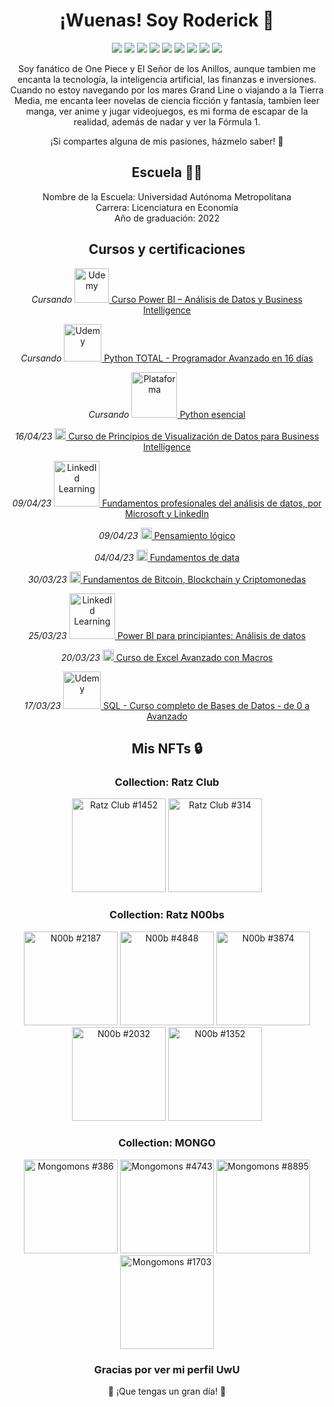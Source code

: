 <!-- Banner principal -->
<h1 align="center">¡Wuenas! Soy Roderick 👋</h1>

<!-- <h3 align="center">[tu cargo actual] en [tu empresa actual]</h3> -->


<!-- Redes sociales -->
<p align="center">
  <a href="https://twitter.com/roderick_gamer1"><img src="https://img.shields.io/badge/Twitter-1DA1F2?style=for-the-badge&logo=twitter&logoColor=white"></a>
  <a href="https://instagram.com/roderick_gamer1"><img src="https://img.shields.io/badge/Instagram-E4405F?style=for-the-badge&logo=instagram&logoColor=white"></a>
  <a href="https://www.twitch.tv/roderick_gamer"><img src="https://img.shields.io/badge/Twitch-9146FF?style=for-the-badge&logo=twitch&logoColor=white"></a>
  <a href="https://discord.gg/8WUzVjDTx3"><img src="https://img.shields.io/badge/Discord-5865F2?style=for-the-badge&logo=discord&logoColor=white"></a>
  <a href="https://myanimelist.net/profile/roderick_gamer"><img src="https://img.shields.io/badge/MyAnimeList-2E51A2?style=for-the-badge&logo=myanimelist&logoColor=white"></a>
  <a href="https://www.tiktok.com/@roderick_gamer"><img src="https://img.shields.io/badge/TikTok-000000?style=for-the-badge&logo=tiktok&logoColor=white"></a>
  <a href="https://t.me/roderick_gamer"><img src="https://img.shields.io/badge/Telegram-2CA5E0?style=for-the-badge&logo=telegram&logoColor=white"></a>
  <a href="mailto:[tu correo electrónico]"><img src="https://img.shields.io/badge/Gmail-D14836?style=for-the-badge&logo=gmail&logoColor=white"></a>
  <a href="https://www.linkedin.com/in/rodrigososa-andrade/"><img src="https://img.shields.io/badge/LinkedIn-0077B5?style=for-the-badge&logo=linkedin&logoColor=white">   </a>
</p>


<!-- Sobre mí -->
<p align="center">Soy fanático de One Piece y El Señor de los Anillos, aunque tambien me encanta la tecnología, la inteligencia artificial, las finanzas e inversiones. Cuando no estoy navegando por los mares Grand Line o viajando a la Tierra Media, me encanta leer novelas de ciencia ficción y fantasía, tambien leer manga, ver anime y jugar videojuegos, es mi forma de escapar de la realidad, además de nadar y ver la Fórmula 1.</p>

<p align="center">¡Si compartes alguna de mis pasiones, házmelo saber! 🤩</p>

<!-- Escuela -->

<h2 align="center">Escuela 👨‍🎓</h2>
<p align="center">
  Nombre de la Escuela: Universidad Autónoma Metropolitana<br>
  Carrera: Licenciatura en Economía<br>
  Año de graduación: 2022
</p>


<!-- Cargo actual -->
<!--<h2>Cargo actual</h2>
<p>[Tu cargo actual] en [tu empresa actual]</p>-->


<!-- Intereses profesionales -->
<!--<h2>Intereses profesionales</h2>
<ul>
  <li>Interés 1</li>
  <li>Interés 2</li>
  <li>Interés 3</li>
</ul>-->


<!-- Certificaciones y cursos -->
<h2 align="center">Cursos y certificaciones</h2>

<!-- Iconos plataformas -->
<!-- https://static.platzi.com/media/platzi-isotipo@2x.png width="18" -->
<!-- https://upload.wikimedia.org/wikipedia/commons/thumb/b/b1/LinkedIn_Logo_2013_%282%29.svg/150px-LinkedIn_Logo_2013_%282%29.svg.png width="73" -->
<!-- https://www.udemy.com/staticx/udemy/images/v7/logo-udemy-inverted.svg width="55" -->

<!--Plataforma - Nombre del curso-->
<!--<p align="center">
  <i>dd/mm/aa</i>
  <a href="[Link-de-la-escuela]">
    <img src="[Link-del-icono]" alt="Plataforma" width="18">
  </a>
 <a href="[Link-del-certificado]">Nombre del curso</a>
</p>-->

<!--Udemy - Curso Power BI – Análisis de Datos y Business Intelligence-->
<p align="center">
  <i>Cursando</i>
  <a href="https://www.udemy.com/course/power-bi-analisis-datos-business-intelligence/">
    <img src="https://www.udemy.com/staticx/udemy/images/v7/logo-udemy-inverted.svg" alt="Udemy" width="55">
  </a>
 <a href="https://www.udemy.com/course/power-bi-analisis-datos-business-intelligence/">Curso Power BI – Análisis de Datos y Business Intelligence</a>
</p>

<!--Udemy - Python TOTAL - Programador Avanzado en 16 días-->
<p align="center">
  <i>Cursando</i>
  <a href="https://www.udemy.com/course/python-total/">
    <img src="https://www.udemy.com/staticx/udemy/images/v7/logo-udemy-inverted.svg" alt="Udemy" width="60">
  </a>
 <a href="https://www.udemy.com/course/python-total/">Python TOTAL - Programador Avanzado en 16 días</a>
</p>

<!--LinkedId Learning - Python esencial-->
<p align="center">
  <i>Cursando</i>
  <a href="https://www.linkedin.com/learning/python-esencial-15349768/que-son-las-condiciones-y-los-ciclos?autoplay=true]">
    <img src="https://upload.wikimedia.org/wikipedia/commons/thumb/b/b1/LinkedIn_Logo_2013_%282%29.svg/150px-LinkedIn_Logo_2013_%282%29.svg.png" alt="Plataforma" width="73">
  </a>
 <a href="https://www.linkedin.com/learning/python-esencial-15349768/que-son-las-condiciones-y-los-ciclos?autoplay=true">Python esencial</a>
</p>

<!--Platzi - Curso de Principios de Visualización de Datos para Business Intelligence -->
<p align="center">
  <i>16/04/23</i>
  <a href="https://platzi.com/cursos/visualizacion-datos/">
    <img src="https://static.platzi.com/media/platzi-isotipo@2x.png" alt="Platzi" width="18">
  </a>
 <a href="https://platzi.com/p/roderick_gamer/curso/2195-visualizacion-datos/diploma/detalle/">Curso de Principios de Visualización de Datos para Business Intelligence</a>
</p>

<!--LinkedId Learning - Fundamentos profesionales del análisis de datos, por Microsoft y LinkedIn-->
<p align="center">
  <i>09/04/23</i>
  <a href="https://www.linkedin.com/learning/paths/fundamentos-profesionales-del-analisis-de-datos-por-microsoft-y-linkedin">
    <img src="https://upload.wikimedia.org/wikipedia/commons/thumb/b/b1/LinkedIn_Logo_2013_%282%29.svg/150px-LinkedIn_Logo_2013_%282%29.svg.png" alt="LinkedId Learning" width="73">
  </a>
 <a href="https://www.linkedin.com/learning/certificates/c8db1b64e980a32c64dc2690723833e8bb5a5523042e94c93cd232995bab350d">Fundamentos profesionales del análisis de datos, por Microsoft y LinkedIn</a>
</p>

<!--Platzi - Pensamiento lógico-->
<p align="center">
  <i>09/04/23</i> 
  <a href="https://platzi.com/ruta/pensamiento-logico-data/?school=_escuela_escuela-datos_">
    <img src="https://static.platzi.com/media/platzi-isotipo@2x.png" alt="Platzi" width="18">
  </a>
  <a href="https://platzi.com/p/roderick_gamer/ruta/8860-pensamiento-logico-data/diploma/detalle/">Pensamiento lógico</a>
</p>

<!--Platzi - Fundamentos de data-->
<p align="center">
  <i>04/04/23</i> 
  <a href="https://platzi.com/ruta/fundamentos-data/?school=_escuela_escuela-datos_">
    <img src="https://static.platzi.com/media/platzi-isotipo@2x.png" alt="Platzi" width="18">
  </a>
  <a href="https://platzi.com/p/roderick_gamer/ruta/8263-fundamentos-data/diploma/detalle/">Fundamentos de data</a>
</p>

<!--Platzi - Fundamentos de Bitcoin, Blockchain y Criptomonedas-->
<p align="center">
  <i>30/03/23</i>
  <a href="https://platzi.com/ruta/fundamentos-blockchain/?school=_escuela_escuela-blockchain_">
    <img src="https://static.platzi.com/media/platzi-isotipo@2x.png" alt="Platzi" width="18">
  </a>
 <a href="https://platzi.com/p/roderick_gamer/ruta/8297-fundamentos-blockchain/diploma/detalle/">Fundamentos de Bitcoin, Blockchain y Criptomonedas</a>
</p>

<!--LinkedId Learning - Power BI para principiantes: Análisis de datos-->
<p align="center">
  <i>25/03/23</i>
  <a href="https://www.linkedin.com/learning/power-bi-para-principiantes-analisis-de-datos/power-bi-limpiar-transformar-modelar-y-visualizar-datos?autoplay=true">
    <img src="https://upload.wikimedia.org/wikipedia/commons/thumb/b/b1/LinkedIn_Logo_2013_%282%29.svg/150px-LinkedIn_Logo_2013_%282%29.svg.png" alt="LinkedId Learning" width="73">
  </a>
 <a href="https://www.linkedin.com/learning/certificates/a513bba6f15469aac36f87047b33d44773d0ddeece23f4549921bdfb702acae5">Power BI para principiantes: Análisis de datos</a>
</p>

<!--Platzi - Curso de Excel Avanzado con Macros-->
<p align="center">
  <i>20/03/23</i>
  <a href="https://platzi.com/cursos/excel-avanzado-macros/">
    <img src="https://static.platzi.com/media/platzi-isotipo@2x.png" alt="Platzi" width="18">
  </a>
 <a href="https://platzi.com/p/roderick_gamer/curso/4294-excel-avanzado-macros/diploma/detalle/">Curso de Excel Avanzado con Macros</a>
</p>

<!--Udemy - SQL - Curso completo de Bases de Datos - de 0 a Avanzado-->
<p align="center">
  <i>17/03/23</i>
  <a href="https://www.udemy.com/course/curso-completo-de-bases-de-datos-de-0-a-avanzado/">
    <img src="https://www.udemy.com/staticx/udemy/images/v7/logo-udemy-inverted.svg" alt="Udemy" width="60">
  </a>
 <a href="https://www.udemy.com/certificate/UC-74513fdd-662b-40a2-82b8-7b2a41f92026/">SQL - Curso completo de Bases de Datos - de 0 a Avanzado</a>
</p>


<!--     NFTs que holdeo     -->

<!--<h3 align="center">Collection: Nombre de la coleccion</h3>
<p align="center">
<a href="[Link-de-la-transaccion]">
  <img src="[Link-de-la-imagen]" alt="Nombre-del-NFT" width="150"></a>
</p>-->

<h2 align="center">Mis NFTs 🔒</h2>
<h3 align="center">Collection: Ratz Club</h3>
<p align="center">
  <a href="https://solscan.io/token/3c9DoSZJjNbstiKeDGw9fVLBssHb3YNysMW8mNXkUcCF">
    <img src="https://su7owogz24np2lfghznk3kx6mvozoc5ilt5377sosdmfygvdohpq.arweave.net/lT7rONnXGv0spj5arar-ZV2XC6hc-7_-TpDYXBqjcd8?ext=png" alt="Ratz Club #1452" width="150"></a>
<a href="https://solscan.io/token/Cqt6Uki7cVi1oXaTg7ToKk5mueGxUkwy9J2vEbHmXoSt">
  <img src="https://gs4at22pdv5klq2pqyjitthsbpfvtmabidv7oant2shteo4lgzgq.arweave.net/NLgJ608deqXDT4YSiczyC8tZsAFA6_cBs9SPMjuLNk0?ext=png" alt="Ratz Club #314" width="150"></a>
</p>

<h3 align="center">Collection: Ratz N00bs</h3>
<p align="center">
  <a href="https://solscan.io/token/C6DsSjUZKUsxJ2XHdaHdCmQ4Gb3VbzAvTa6fUEHx7p7R">
    <img src="https://ppkkerzezm55fsduwodjs5o3n4njgwgkrcysk7qvw33iw7ebwuwa.arweave.net/e9SiRyTLO9LIdLOGmXXbbxqTWMqIsSV-Fbb2i3yBtSw?ext=png" alt="N00b #2187" width="150"></a>
  <a href="https://solscan.io/token/CcU3jWGxMZFxsunZH6WZqgQMYs4uHiVaQvpa2jgCuYSq">
    <img src="https://3tblzsckwf3khlsc4oyeryku5gkzqjx36qzyljnnnpaythekatxq.arweave.net/3MK8yEqxdqOuQuOwSOFU6ZWYJvv0M4WlrWvBiZyKBO8?ext=png" alt="N00b #4848" width="150"></a>
  <a href="https://solscan.io/token/EKBQkkTgjWdPRrok6u6uiF5zTaxvGgnm2avTxEpRug6w">
    <img src="https://uhcwnf47alhvtupivar4pe2gfzojjq72cyld2pjowulqe3znkaja.arweave.net/ocVml58Cz1nR6Kgjx5NGLlyUw_oWFj09LrUXAm8tUBI?ext=png" alt="N00b #3874" width="150"></a>
  <a href="https://solscan.io/token/3tbuZyg2zDg39JnBvurd7Jxkuwqh3fhfd2SZTmHWcNqy">
    <img src="https://5cy5ti635nhoe7xv3o7vujx5fhadk2cegrg3ezkchb7heqv4vhoq.arweave.net/6LHZo9vrTuJ-9du_Wib9KcA1aEQ0TbJlQjh-ckK8qd0?ext=png" alt="N00b #2032" width="150"></a>
  <a href="https://solscan.io/token/6AWPPo2VeT6sp8VRQMgJaNTTt2UvEcuYTLVYcYWXZRzJ">
    <img src="https://yzj3iu6ccxmydgdq5glxr23rq3wqvmvebtfd2rt5i6o6b2bd44yq.arweave.net/xlO0U8IV2YGYcOmXeOtxhu0KsqQMyj1GfUed4Ogj5zE?ext=png" alt="N00b #1352" width="150"></a>
</p>

<h3 align="center">Collection: MONGO</h3>
<p align="center">
  <a href="https://solscan.io/token/4dVcDEg35WdeVHjSwiGY6knMxAimSgnvbFUeis5Cs3Uc">
    <img src="https://mongo.mypinata.cloud/ipfs/QmUEa885p2wse9ncd6oKVLEv5GegxhKrAVsELs6BH6w3Mm/386.png" alt="Mongomons #386" width="150"></a>
  <a href="https://solscan.io/token/5KtfYANpQ6jvhxbaqqK1WyywQTfzeTQVfxeTRzCbf13A">
    <img src="https://mongo.mypinata.cloud/ipfs/QmUEa885p2wse9ncd6oKVLEv5GegxhKrAVsELs6BH6w3Mm/4743.png" alt="Mongomons #4743" width="150"></a>
  <a href="https://solscan.io/token/2Wj4ZPqesVazoLEHR1A3yMLgYKxDCPJMif8qAA8Mf1Gr">
    <img src="https://mongo.mypinata.cloud/ipfs/QmUEa885p2wse9ncd6oKVLEv5GegxhKrAVsELs6BH6w3Mm/8895.png" alt="Mongomons #8895" width="150"></a>
  <a href="https://solscan.io/token/32CQ9zSKsGCigSENgaarVmchQzLxZHAaLRwsQnqUjQMf">
    <img src="https://mongo.mypinata.cloud/ipfs/QmUEa885p2wse9ncd6oKVLEv5GegxhKrAVsELs6BH6w3Mm/1703.png" alt="Mongomons #1703" width="150"></a>
</p>


<!-- Carteras de criptomonedas 
<h2 align="center">Carteras de criptomonedas 💰</h2>
<p align="center">A continuación, encontrarás mis direcciones públicas para recibir donaciones en diferentes redes:</p>

<h3 align="center">Ethereum</h3>
<p align="center">0x1234567890123456789012345678901234567890</p>

<h3 align="center">Binance Smart Chain</h3>
<p align="center">0x1234567890123456789012345678901234567890</p>

<h3 align="center">Polygon</h3>
<p align="center">0x1234567890123456789012345678901234567890</p>

<h3 align="center">Solana</h3>
<p align="center">[dirección de tu cartera en Solana]</p>

<h3 align="center">Cardano</h3>
<p align="center">[dirección de tu cartera en Cardano]</p> 
-->


<!-- Agradecimiento -->

<h3 align="center">Gracias por ver mi perfil UwU</h3>
<p align="center">🚀 ¡Que tengas un gran día! 🚀</p>
  

<!-- Banner final -->
<!-- <p align="center"><img src="[enlace a una imagen de tu elección]" alt="banner"></p> -->
